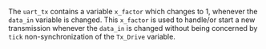 The `uart_tx` contains a variable `x_factor` which changes to 1, whenever the `data_in` variable is changed. This `x_factor` is used to handle/or start a new transmission whenever the `data_in` is changed without being concerned by `tick` non-synchronization of the `Tx_Drive` variable.

